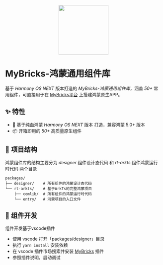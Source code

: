<div align="center">
    <a href="https://mybricks.world/">
      <img src="https://user-images.githubusercontent.com/77093461/192469708-107ed96d-66d0-4eb2-861a-f97ac384ee15.png" height="160" width="160"/>
    </a>
</div>

<h1>MyBricks-鸿蒙通用组件库</h1>

基于 *Harmony OS NEXT* 版本打造的 *MyBricks-鸿蒙通用组件库*，涵盖 *50+* 常用组件，可直接用于在 [MyBricks平台](https://my.mybricks.world/) 上搭建鸿蒙原生APP。

## ✨ 特性
- 🌈 基于纯血鸿蒙 *Harmony OS NEXT* 版本 打造，兼容鸿蒙 5.0+ 版本
- 📦 开箱即用的 *50+* 高质量原生组件

## 📁 项目结构
鸿蒙组件库的结构主要分为 *designer* 组件设计态代码 和 *rt-arkts* 组件鸿蒙运行时代码 两个目录
```
packages/
├── designer/    # 所有组件的鸿蒙设计态代码
└── rt-arkts/    # 基于ArkTs的完整鸿蒙项目
    ├── comlib/  # 所有组件的鸿蒙运行时代码
    └── entry/   # 鸿蒙项目的入口文件
```

## 🚀 组件开发
组件开发基于vscode插件
- 使用 vscode 打开「packages/designer」目录
- 执行 ```yarn install``` 安装依赖
- 在 vscode 插件市场搜索并安装 [MyBricks](https://marketplace.visualstudio.com/items?itemName=Mybricks.Mybricks) 插件
- 参照插件说明，启动调试

